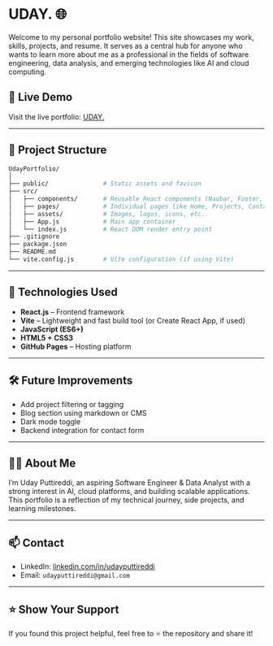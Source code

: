    # UDAY. 🌐

Welcome to my personal portfolio website! This site showcases my work, skills, projects, and resume. It serves as a central hub for anyone who wants to learn more about me as a professional in the fields of software engineering, data analysis, and emerging technologies like AI and cloud computing.

## 🔗 Live Demo

Visit the live portfolio: [UDAY.](https://udayputtireddi.netlify.app/)

---

## 📁 Project Structure

```bash
UdayPortfolio/
│
├── public/               # Static assets and favicon
├── src/
│   ├── components/       # Reusable React components (Navbar, Footer, etc.)
│   ├── pages/            # Individual pages like Home, Projects, Contact, etc.
│   ├── assets/           # Images, logos, icons, etc.
│   ├── App.js            # Main app container
│   └── index.js          # React DOM render entry point
├── .gitignore
├── package.json
├── README.md
└── vite.config.js        # Vite configuration (if using Vite)
```

---

## 🚀 Technologies Used

- **React.js** – Frontend framework
- **Vite** – Lightweight and fast build tool (or Create React App, if used)
- **JavaScript (ES6+)**
- **HTML5 + CSS3**
- **GitHub Pages** – Hosting platform

---

## 🛠 Future Improvements

- Add project filtering or tagging
- Blog section using markdown or CMS
- Dark mode toggle
- Backend integration for contact form

---

## 🙋‍♂️ About Me

I’m Uday Puttireddi, an aspiring Software Engineer & Data Analyst with a strong interest in AI, cloud platforms, and building scalable applications. This portfolio is a reflection of my technical journey, side projects, and learning milestones.

---

## 📫 Contact

- LinkedIn: [linkedin.com/in/udayputtireddi](https://linkedin.com/in/udayputtireddi)
- Email: `udayputtireddi@gmail.com`

---

## ⭐️ Show Your Support

If you found this project helpful, feel free to ⭐️ the repository and share it!

 
